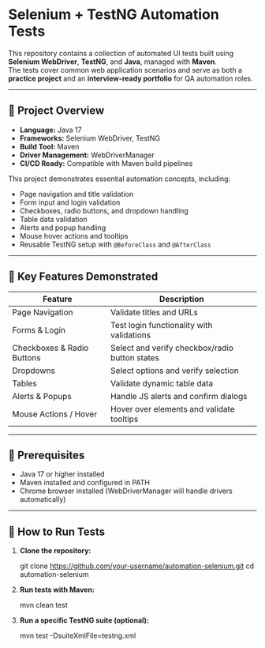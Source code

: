 # Selenium + TestNG Automation Tests

This repository contains a collection of automated UI tests built using **Selenium WebDriver**, **TestNG**, and **Java**, managed with **Maven**.  
The tests cover common web application scenarios and serve as both a **practice project** and an **interview-ready portfolio** for QA automation roles.

---

## 🔹 Project Overview

- **Language:** Java 17  
- **Frameworks:** Selenium WebDriver, TestNG  
- **Build Tool:** Maven  
- **Driver Management:** WebDriverManager  
- **CI/CD Ready:** Compatible with Maven build pipelines

This project demonstrates essential automation concepts, including:

- Page navigation and title validation  
- Form input and login validation  
- Checkboxes, radio buttons, and dropdown handling  
- Table data validation  
- Alerts and popup handling  
- Mouse hover actions and tooltips  
- Reusable TestNG setup with `@BeforeClass` and `@AfterClass`  

---
## 🔹 Key Features Demonstrated
| Feature                    | Description                                    |
| -------------------------- | ---------------------------------------------- |
| Page Navigation            | Validate titles and URLs                       |
| Forms & Login              | Test login functionality with validations      |
| Checkboxes & Radio Buttons | Select and verify checkbox/radio button states |
| Dropdowns                  | Select options and verify selection            |
| Tables                     | Validate dynamic table data                    |
| Alerts & Popups            | Handle JS alerts and confirm dialogs           |
| Mouse Actions / Hover      | Hover over elements and validate tooltips      |


---

## 🔹 Prerequisites

- Java 17 or higher installed  
- Maven installed and configured in PATH  
- Chrome browser installed (WebDriverManager will handle drivers automatically)  

---

## 🔹 How to Run Tests

1. **Clone the repository:**
   
   git clone https://github.com/your-username/automation-selenium.git
   cd automation-selenium
 

2. **Run tests with Maven:**

   mvn clean test

3. **Run a specific TestNG suite (optional):**

   mvn test -DsuiteXmlFile=testng.xml
